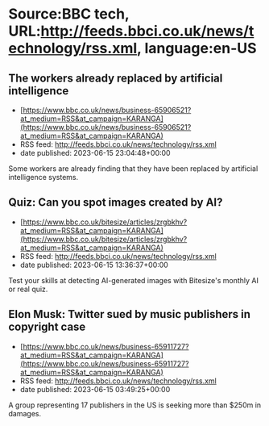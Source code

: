 # Source:BBC tech, URL:http://feeds.bbci.co.uk/news/technology/rss.xml, language:en-US

## The workers already replaced by artificial intelligence
 - [https://www.bbc.co.uk/news/business-65906521?at_medium=RSS&at_campaign=KARANGA](https://www.bbc.co.uk/news/business-65906521?at_medium=RSS&at_campaign=KARANGA)
 - RSS feed: http://feeds.bbci.co.uk/news/technology/rss.xml
 - date published: 2023-06-15 23:04:48+00:00

Some workers are already finding that they have been replaced by artificial intelligence systems.

## Quiz: Can you spot images created by AI?
 - [https://www.bbc.co.uk/bitesize/articles/zrgbkhv?at_medium=RSS&at_campaign=KARANGA](https://www.bbc.co.uk/bitesize/articles/zrgbkhv?at_medium=RSS&at_campaign=KARANGA)
 - RSS feed: http://feeds.bbci.co.uk/news/technology/rss.xml
 - date published: 2023-06-15 13:36:37+00:00

Test your skills at detecting AI-generated images with Bitesize's monthly AI or real quiz.

## Elon Musk: Twitter sued by music publishers in copyright case
 - [https://www.bbc.co.uk/news/business-65911727?at_medium=RSS&at_campaign=KARANGA](https://www.bbc.co.uk/news/business-65911727?at_medium=RSS&at_campaign=KARANGA)
 - RSS feed: http://feeds.bbci.co.uk/news/technology/rss.xml
 - date published: 2023-06-15 03:49:25+00:00

A group representing 17 publishers in the US is seeking more than $250m in damages.

